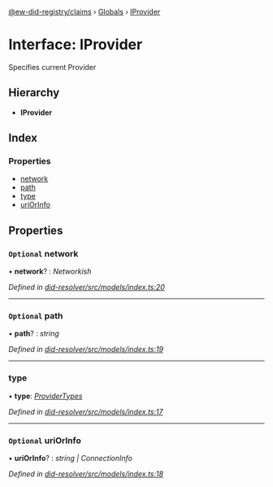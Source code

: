 [@ew-did-registry/claims](../README.md) › [Globals](../globals.md) › [IProvider](iprovider.md)

# Interface: IProvider

Specifies current Provider

## Hierarchy

* **IProvider**

## Index

### Properties

* [network](iprovider.md#optional-network)
* [path](iprovider.md#optional-path)
* [type](iprovider.md#type)
* [uriOrInfo](iprovider.md#optional-uriorinfo)

## Properties

### `Optional` network

• **network**? : *Networkish*

*Defined in [did-resolver/src/models/index.ts:20](https://github.com/energywebfoundation/ew-did-registry/blob/42b5428/packages/did-resolver/src/models/index.ts#L20)*

___

### `Optional` path

• **path**? : *string*

*Defined in [did-resolver/src/models/index.ts:19](https://github.com/energywebfoundation/ew-did-registry/blob/42b5428/packages/did-resolver/src/models/index.ts#L19)*

___

###  type

• **type**: *[ProviderTypes](../enums/providertypes.md)*

*Defined in [did-resolver/src/models/index.ts:17](https://github.com/energywebfoundation/ew-did-registry/blob/42b5428/packages/did-resolver/src/models/index.ts#L17)*

___

### `Optional` uriOrInfo

• **uriOrInfo**? : *string | ConnectionInfo*

*Defined in [did-resolver/src/models/index.ts:18](https://github.com/energywebfoundation/ew-did-registry/blob/42b5428/packages/did-resolver/src/models/index.ts#L18)*
